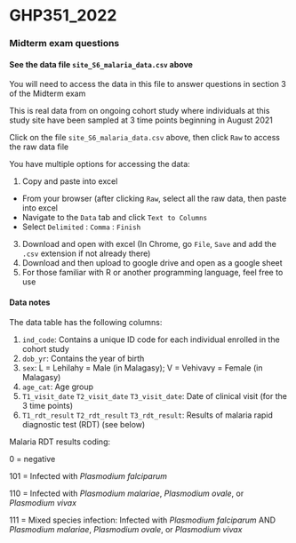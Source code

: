 # GHP351_2022

### Midterm exam questions

#### See the data file `site_S6_malaria_data.csv` above

You will need to access the data in this file to answer questions in section 3 of the Midterm exam

This is real data from on ongoing cohort study where individuals at this study site have been sampled at 3 time points beginning in August 2021

Click on the file `site_S6_malaria_data.csv` above, then click `Raw` to access the raw data file

You have multiple options for accessing the data:

1. Copy and paste into excel

- From your browser (after clicking `Raw`, select all the raw data, then paste into excel
- Navigate to the `Data` tab and click `Text to Columns`
- Select `Delimited` : `Comma` : `Finish`

3. Download and open with excel (In Chrome, go `File`, `Save` and add the `.csv` extension if not already there)
4. Download and then upload to google drive and open as a google sheet
5. For those familiar with R or another programming language, feel free to use

#### Data notes

The data table has the following columns:

1. `ind_code`: Contains a unique ID code for each individual enrolled in the cohort study
2. `dob_yr`: Contains the year of birth
3. `sex`: L = Lehilahy = Male (in Malagasy); V = Vehivavy = Female (in Malagasy)
4. `age_cat`: Age group
5. `T1_visit_date` `T2_visit_date` `T3_visit_date`: Date of clinical visit (for the 3 time points)
6. `T1_rdt_result` `T2_rdt_result` `T3_rdt_result`: Results of malaria rapid diagnostic test (RDT) (see below)

Malaria RDT results coding:

0 = negative

101 = Infected with *Plasmodium falciparum*

110 = Infected with *Plasmodium malariae*, *Plasmodium ovale*, or *Plasmodium vivax*

111 = Mixed species infection: Infected with *Plasmodium falciparum* AND *Plasmodium malariae*, *Plasmodium ovale*, or *Plasmodium vivax*
